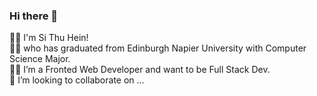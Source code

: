 ### Hi there 👋
🙋‍♂️ I'm Si Thu Hein! <br>
👨‍🎓 who has graduated from Edinburgh Napier University with Computer Science Major. <br>
👨‍💻 I’m a Fronted Web Developer and want to be Full Stack Dev. <br>
🤝 I’m looking to collaborate on ... <br>
<!--
**sithu-dev/sithu-dev** is a ✨ _special_ ✨ repository because its `README.md` (this file) appears on your GitHub profile.

Here are some ideas to get you started:

- 🔭 I’m currently working on ...
- 🌱 I’m currently learning ...
- 👯 I’m looking to collaborate on ...
- 🤔 I’m looking for help with ...
- 💬 Ask me about ...
- 📫 How to reach me: ...
- 😄 Pronouns: ...
- ⚡ Fun fact: ...
-->
